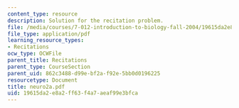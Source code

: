 ```yaml
---
content_type: resource
description: Solution for the recitation problem.
file: /media/courses/7-012-introduction-to-biology-fall-2004/19615da2e8a2ff63f4a7aeaf99e3bfca_neuro2a.pdf
file_type: application/pdf
learning_resource_types:
- Recitations
ocw_type: OCWFile
parent_title: Recitations
parent_type: CourseSection
parent_uid: 862c3488-d99e-bf2a-f92e-5bb0d0196225
resourcetype: Document
title: neuro2a.pdf
uid: 19615da2-e8a2-ff63-f4a7-aeaf99e3bfca
---
```

